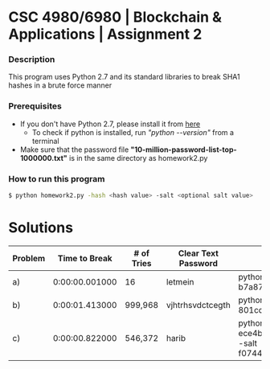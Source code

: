 # CSC 4980/6980 | Blockchain & Applications | Assignment 2
### Description
This program uses Python 2.7 and its standard libraries to break SHA1 hashes in a brute force manner

### Prerequisites
* If you don't have Python 2.7, please install it from [here](https://www.python.org/download/releases/2.7/)
    * To check if python is installed, run *"python --version"* from a terminal
* Make sure that the password file **"10-million-password-list-top-1000000.txt"** is in the same directory as homework2.py

### How to run this program
```sh
$ python homework2.py -hash <hash value> -salt <optional salt value>
```
# Solutions
| Problem | Time to Break    | # of Tries | Clear Text Password | Program arguments |
|---------|------------------|------------|---------------------|-------------------|
| a)      | 0:00:00.001000   | 16         | letmein             | python homework2.py -hash b7a875fc1ea228b9061041b7cec4bd3c52ab3ce3|
| b)      | 0:00:01.413000   | 999,968    | vjhtrhsvdctcegth    | python homework2.py -hash 801cdea58224c921c21fd2b183ff28ffa910ce31|
| c)      | 0:00:00.822000   | 546,372    | harib               | python homework2.py -hash ece4bb07f2580ed8b39aa52b7f7f918e43033ea1 -salt f0744d60dd500c92c0d37c16174cc58d3c4bdd8e|



